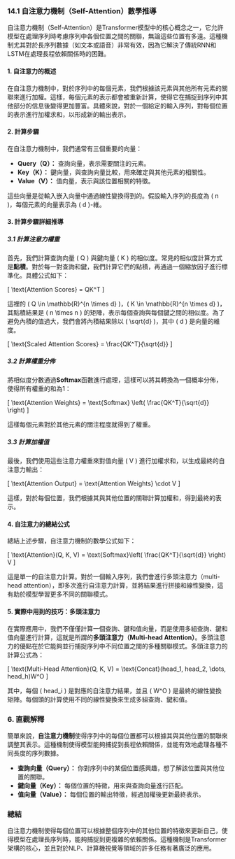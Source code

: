 ### **14.1 自注意力機制（Self-Attention）數學推導**

自注意力機制（Self-Attention）是Transformer模型中的核心概念之一，它允許模型在處理序列時考慮序列中各個位置之間的關聯，無論這些位置有多遠。這種機制尤其對於長序列數據（如文本或語音）非常有效，因為它解決了傳統RNN和LSTM在處理長程依賴關係時的困難。

#### **1. 自注意力的概述**

在自注意力機制中，對於序列中的每個元素，我們根據該元素與其他所有元素的關聯來進行加權。這樣，每個元素的表示都會被重新計算，使得它在捕捉到序列中其他部分的信息後變得更加豐富。具體來說，對於一個給定的輸入序列，對每個位置的表示進行加權求和，以形成新的輸出表示。

#### **2. 計算步驟**

在自注意力機制中，我們通常有三個重要的向量：
- **Query（Q）：** 查詢向量，表示需要關注的元素。
- **Key（K）：** 鍵向量，與查詢向量比較，用來確定與其他元素的相關性。
- **Value（V）：** 值向量，表示與該位置相關的特徵。

這些向量是從輸入嵌入向量中通過線性變換得到的。假設輸入序列的長度為 \( n \)，每個元素的向量表示為 \( d \)-維。

#### **3. 計算步驟詳細推導**

##### 3.1 計算注意力權重

首先，我們計算查詢向量 \( Q \) 與鍵向量 \( K \) 的相似度。常見的相似度計算方式是**點積**。對於每一對查詢和鍵，我們計算它們的點積，再通過一個縮放因子進行標準化。具體公式如下：

\[
\text{Attention Scores} = QK^T
\]

這裡的 \( Q \in \mathbb{R}^{n \times d} \)，\( K \in \mathbb{R}^{n \times d} \)，其點積結果是 \( n \times n \) 的矩陣，表示每個查詢與每個鍵之間的相似度。為了避免內積的值過大，我們會將內積結果除以 \( \sqrt{d} \)，其中 \( d \) 是向量的維度。

\[
\text{Scaled Attention Scores} = \frac{QK^T}{\sqrt{d}}
\]

##### 3.2 計算權重分佈

將相似度分數通過**Softmax**函數進行處理，這樣可以將其轉換為一個概率分佈，使得所有權重的和為1：

\[
\text{Attention Weights} = \text{Softmax} \left( \frac{QK^T}{\sqrt{d}} \right)
\]

這樣每個元素對於其他元素的關注程度就得到了權重。

##### 3.3 計算加權值

最後，我們使用這些注意力權重來對值向量 \( V \) 進行加權求和，以生成最終的自注意力輸出：

\[
\text{Attention Output} = \text{Attention Weights} \cdot V
\]

這樣，對於每個位置，我們根據其與其他位置的關聯計算加權和，得到最終的表示。

#### **4. 自注意力的總結公式**

總結上述步驟，自注意力機制的數學公式如下：

\[
\text{Attention}(Q, K, V) = \text{Softmax}\left( \frac{QK^T}{\sqrt{d}} \right) V
\]

這是單一的自注意力計算。對於一個輸入序列，我們會進行多頭注意力（multi-head attention），即多次進行自注意力計算，並將結果進行拼接和線性變換，這有助於模型學習更多不同的關聯模式。

#### **5. 實際中用到的技巧：多頭注意力**

在實際應用中，我們不僅僅計算一個查詢、鍵和值向量，而是使用多組查詢、鍵和值向量進行計算，這就是所謂的**多頭注意力（Multi-head Attention）**。多頭注意力的優點在於它能夠並行捕捉序列中不同位置之間的多種關聯模式。多頭注意力的計算公式為：

\[
\text{Multi-Head Attention}(Q, K, V) = \text{Concat}(head_1, head_2, \dots, head_h)W^O
\]

其中，每個 \( head_i \) 是對應的自注意力結果，並且 \( W^O \) 是最終的線性變換矩陣。每個頭的計算使用不同的線性變換來生成多組查詢、鍵和值。

### **6. 直觀解釋**

簡單來說，**自注意力機制**使得序列中的每個位置都可以根據其與其他位置的關聯來調整其表示。這種機制使得模型能夠捕捉到長程依賴關係，並能有效地處理各種不同長度的序列數據。

- **查詢向量（Query）：** 你對序列中的某個位置感興趣，想了解該位置與其他位置的關聯。
- **鍵向量（Key）：** 每個位置的特徵，用來與查詢向量進行匹配。
- **值向量（Value）：** 每個位置的輸出特徵，經過加權後更新最終表示。

### **總結**

自注意力機制使得每個位置可以根據整個序列中的其他位置的特徵來更新自己，使得模型在處理長序列時，能夠捕捉到更複雜的依賴關係。這種機制是Transformer架構的核心，並且對於NLP、計算機視覺等領域的許多任務有著廣泛的應用。